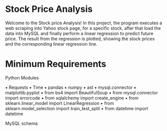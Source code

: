 # Stock Price Analysis

Welcome to the Stock price Analysis! In this project, the program executes a web scraping into Yahoo stock page, for a specific stock, after that load the data into MySQL and finally perform a linear regression to predict future price. The result from the regression is plotted, showing the stock prices and the corresponding linear regression line.  

# Minimum Requirements

Python Modules

▪ Requests
▪ Time
▪ pandas
▪ numpy
▪ ast
▪ mysql.connector
▪ matplotlib.pyplot
▪ from bs4 import BeautifulSoup
▪ from mysql.connector import errorcode
▪ from sqlalchemy import create_engine
▪ from sklearn.linear_model import LinearRegression
▪ from sklearn.model_selection import train_test_split
▪ from datetime import datetime

MySQL schema


